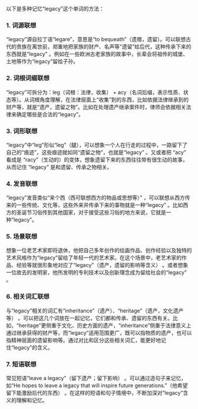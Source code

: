以下是多种记忆“legacy”这个单词的方法：

### 1. 词源联想
“legacy”源自拉丁语“legare”，意思是“to bequeath”（遗赠，遗留）。可以联想古代的贵族在离世前，郑重地把家族的财产、名声等“遗留”给后代，这种传承下来的东西就是“legacy” 。例如在一些欧洲古老家族的故事中，长辈会将祖传的城堡、土地等作为“legacy”留给子孙。

### 2. 词根词缀联想
“legacy”可拆分为：leg（词根：法律，收集） + acy（名词后缀，表示性质、状态等）。从词根角度理解，在法律层面上“收集”到的东西，比如依据法律继承到的财产等，就是“遗产，遗留之物”。比如在处理遗产继承案件时，律师会依据相关法律来确定哪些是合法的“legacy”。 

### 3. 词形联想
“legacy”中“leg”形似“leg”（腿），可以想象一个人在行走的过程中，一路留下了自己的“痕迹”，这些痕迹就如同“遗留之物”，也就是“legacy” 。又或者把 “acy” 看成是 “racy”（生动的）的变体，想象遗留下来的东西往往带有很生动的故事，从而记住 “legacy” 是和遗留、传承之物相关。 

### 4. 发音联想
“legacy”发音类似“来个西（西可联想西方的物品或思想等）” ，可以联想从西方传来的一些传统、文化等，这些外来并传承下来的事物就是一种“legacy” 。比如西方的圣诞节习俗传到其他国家，对于接受这些习俗的地方来说，它就是一种“legacy”。

### 5. 场景联想
想象一位老艺术家即将退休，他把自己多年创作的绘画作品、创作经验以及独特的艺术风格作为“legacy”留给了年轻一代的艺术家。在这个场景中，老艺术家的作品、经验等就很形象地对应了“legacy”（遗产，遗留的影响等含义） 。或者想象一位故去的发明家，他所发明的专利技术以及创新理念成为留给社会的“legacy” 。

### 6. 相关词汇联想
与“legacy”相关的词汇有“inheritance”（遗产）、“heritage”（遗产，文化遗产等） 。可以把这几个词放在一起记忆，它们都和传承、遗留的东西有关。比如，“heritage”更侧重于文化、历史方面的遗产，“inheritance”侧重于法律意义上通过继承获得的财产等，而“legacy”适用范围更广，既可以指物质的遗产，也可以指精神层面的遗留影响等。通过对比和区分这些相关词汇，能更好地记住“legacy”的含义。

### 7. 短语联想
常见短语“leave a legacy”（留下遗产；留下影响） 。可以通过造句子来记忆，如“He hopes to leave a legacy that will inspire future generations.”（他希望留下能激励后代的东西） 。在这样的短语和句子情境中，不断加深对“legacy”含义的理解和记忆。 